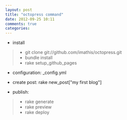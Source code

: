 ```yaml
---
layout: post
title: "octopress command"
date: 2012-09-25 10:11
comments: true
categories: 
---
```

- install
>* git clone git://github.com/imathis/octopress.git
>* bundle install
>* rake setup_github_pages

- configuration: _config.yml

- create post: rake new_post["my first blog"] 

- publish: 
>* rake generate
>* rake preview
>* rake deploy
